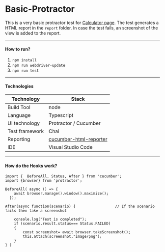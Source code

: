 # Basic-Protractor

This is a very basic protractor test for [Calculator page](http://www.way2automation.com/angularjs-protractor/calc/). The test generates a HTML report in the `report` folder. In case the test fails, an screenshot of the view is added to the report.

---
#### How to run?
1. `npm install`
2. `npm run webdriver-update`
3. `npm run test`
---
#### Technologies

Technology  | Stack
------------- | -------------
Build Tool  | node
Language  | Typescript
UI technology  | Protractor / Cucumber 
Test framework  | Chai
Reporting | [cucumber-html-reporter](https://www.npmjs.com/package/cucumber-html-reporter)
IDE | Visual Studio Code

---
#### How do the Hooks work?

```{Typescript}
import {  BeforeAll, Status, After } from 'cucumber';
import {browser} from 'protractor';

BeforeAll( async () => {
    await browser.manage().window().maximize();
  });

After(async function(scenario) {                  // If the scenario fails then take a screenshot 

    console.log("Test is completed");
    if (scenario.result.status=== Status.FAILED)
    {
        const screenshot= await browser.takeScreenshot();
        this.attach(screenshot,"image/png");
    }
} ) 

```

